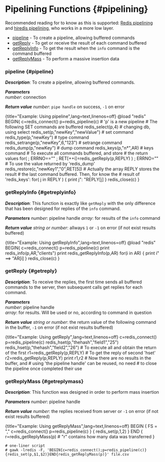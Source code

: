 # Pipelining Functions {#pipelining}
Recommended reading for to know as this is supported: [Redis pipelining](http://redis.io/topics/pipelining) and [hiredis pipelining](https://github.com/redis/hiredis#pipelining), who works in a more low layer.

* [pipeline](#pipeline) - To create a pipeline, allowing buffered commands
* [getReply](#getreply) - To get or receive the result of each command buffered
* [getReplyInfo](#getreplyinfo) - To get the result when the `info` command is the command buffered
* [getReplyMass](#getreplymass) - To perform a massive insertion data

### pipeline {#pipeline}
_**Description**_:  To create a pipeline, allowing buffered commands.

_**Parameters**_     
*number*: connection  

_**Return value**_
*number*: `pipe handle` on success, `-1` on error

{title="Example: Using pipeline",lang=text,linenos=off}
    @load "redis"
    BEGIN{
      c=redis_connect()
      p=redis_pipeline(c)  # 'p' is a new pipeline
       # The following SET commands are buffered
      redis_select(p,4) # changing db, using select
      redis_set(p,"newKey","newValue") # set command
      redis_type(p,"newKey") # type command
      redis_setrange(p,"newKey",6,"123") # setrange command
      redis_dump(p,"newKey") # dump command
      redis_keys(p,"n*",AR) # keys command
       # To execute all commands buffered, and store 
       # the return values
      for( ; ERRNO=="" ; RET[++i]=redis_getReply(p,REPLY) )
        ;
      ERRNO=""
       # To use the value returned by 'redis_dump'
      redis_restore(c,"newKey1","0",RET[5])
       # Actually the array REPLY stores the result
       # the last command buffered. Then, for know the
       # result of 'redis_keys':
      for( j in REPLY ) {
        print j": "REPLY[j]
      }
      redis_close(c)
    }

### getReplyInfo {#getreplyinfo}
_**Description**_:  This function is exactly like `getReply` with the only difference that has been designed for replies of the `info` command.

_**Parameters**_
*number*: pipeline handle
*array*: for results of the `info` command

_**Return value**_
*string or number*:  allways `1` or `-1` on error (if not exist results buffered)

{title="Example: Using getReplyInfo",lang=text,linenos=off}
    @load "redis"
    BEGIN{
     c=redis_connect()
     p=redis_pipeline(c)
     print redis_info(p,AR,"clients")
     print redis_getReplyInfo(p,AR)
     for(i in AR) {
       print i" ==> "AR[i]
     }
     redis_close(c)
    }

### getReply {#getreply}
_**Description**_: To receive the replies, the first time sends all buffered commands to the server, then subsequent calls get replies for each command.

_**Parameters**_     
*number*: pipeline handle  
*array*: for results. Will be used or no, according to command in question

_**Return value**_
*string or number*: the return value of the following command in the buffer,  `-1` on error (if not exist results buffered)

{title="Example: Using getReply",lang=text,linenos=off}
    c=redis_connect()
    p=redis_pipeline(c)
    redis_hset(p,"thehash","field1","25")
    redis_hset(p,"thehash","field2","26")
     # To execute all and obtain the return of the first
    r1=redis_getReply(p,REPLY)
     # To get the reply of second 'hset'
    r2=redis_getReply(p,REPLY)
    print r1,r2
     # Now there are no results in the buffer, and
     # using 'the pipeline handle' can be reused, no need
     # to close the pipeline once completed their use

### getReplyMass {#getreplymass}
_**Description**_: This function was designed in order to perform mass insertion

_**Parameters**_
*number*: pipeline handle

_**Return value**_
*number*: the replies received from server or `-1` on error (if not exist results buffered)

{title="Example: Using getReplyMass",lang=text,linenos=off}
    BEGIN {
     FS = ","
     c=redis_connect()
     p=redis_pipeline(c)
    }
    {
      redis_set(p,$1,$2)
    }
    END {
  r=redis_getReplyMass(p) # "r" contains how many data was transferred
    }

    # one-liner script
    # gawk -lredis -F, 'BEGIN{c=redis_connect();p=redis_pipeline(c)}{redis_set(p,$1,$2)}END{redis_getReplyMass(p)}' file.csv

